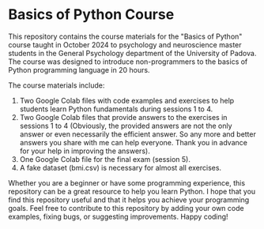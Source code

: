 # Basics of Python Course
This repository contains the course materials for the "Basics of Python" course taught in October 2024 to psychology and neuroscience master students in the General Psychology department of the University of Padova. The course was designed to introduce non-programmers to the basics of Python programming language in 20 hours.

The course materials include:
1. Two Google Colab files with code examples and exercises to help students learn Python fundamentals during sessions 1 to 4.
2. Two Google Colab files that provide answers to the exercises in sessions 1 to 4 (Obviously, the provided answers are not the only answer or even necessarily the efficient answer. So any more and better answers you share with me can help everyone. Thank you in advance for your help in improving the answers).
3. One Google Colab file for the final exam (session 5).
4. A fake dataset (bmi.csv) is necessary for almost all exercises.

Whether you are a beginner or have some programming experience, this repository can be a great resource to help you learn Python. I hope that you find this repository useful and that it helps you achieve your programming goals. Feel free to contribute to this repository by adding your own code examples, fixing bugs, or suggesting improvements. Happy coding!
